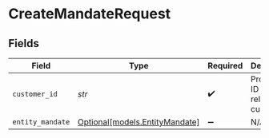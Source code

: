 # CreateMandateRequest


## Fields

| Field                                                        | Type                                                         | Required                                                     | Description                                                  | Example                                                      |
| ------------------------------------------------------------ | ------------------------------------------------------------ | ------------------------------------------------------------ | ------------------------------------------------------------ | ------------------------------------------------------------ |
| `customer_id`                                                | *str*                                                        | :heavy_check_mark:                                           | Provide the ID of the related customer.                      | cst_5B8cwPMGnU                                               |
| `entity_mandate`                                             | [Optional[models.EntityMandate]](../models/entitymandate.md) | :heavy_minus_sign:                                           | N/A                                                          |                                                              |